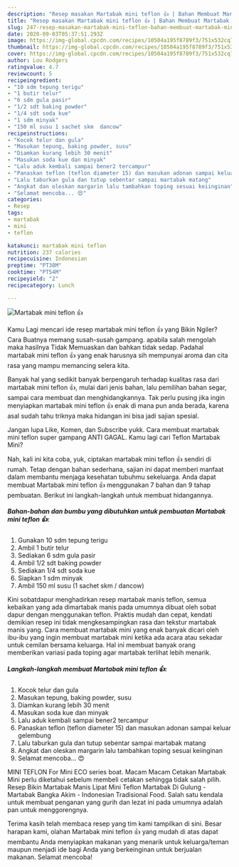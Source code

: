 ```yaml
---
description: "Resep masakan Martabak mini teflon 👍 | Bahan Membuat Martabak mini teflon 👍 Yang Enak Dan Lezat"
title: "Resep masakan Martabak mini teflon 👍 | Bahan Membuat Martabak mini teflon 👍 Yang Enak Dan Lezat"
slug: 247-resep-masakan-martabak-mini-teflon-bahan-membuat-martabak-mini-teflon-yang-enak-dan-lezat
date: 2020-09-03T05:37:51.293Z
image: https://img-global.cpcdn.com/recipes/10504a195f8789f3/751x532cq70/martabak-mini-teflon-👍-foto-resep-utama.jpg
thumbnail: https://img-global.cpcdn.com/recipes/10504a195f8789f3/751x532cq70/martabak-mini-teflon-👍-foto-resep-utama.jpg
cover: https://img-global.cpcdn.com/recipes/10504a195f8789f3/751x532cq70/martabak-mini-teflon-👍-foto-resep-utama.jpg
author: Lou Rodgers
ratingvalue: 4.7
reviewcount: 5
recipeingredient:
- "10 sdm tepung terigu"
- "1 butir telur"
- "6 sdm gula pasir"
- "1/2 sdt baking powder"
- "1/4 sdt soda kue"
- "1 sdm minyak"
- "150 ml susu 1 sachet skm  dancow"
recipeinstructions:
- "Kocok telur dan gula"
- "Masukan tepung, baking powder, susu"
- "Diamkan kurang lebih 30 menit"
- "Masukan soda kue dan minyak"
- "Lalu aduk kembali sampai bener2 tercampur"
- "Panaskan teflon (teflon diameter 15) dan masukan adonan sampai keluar gelembung"
- "Lalu taburkan gula dan tutup sebentar sampai martabak matang"
- "Angkat dan oleskan margarin lalu tambahkan toping sesuai keiinginan"
- "Selamat mencoba... 😍"
categories:
- Resep
tags:
- martabak
- mini
- teflon

katakunci: martabak mini teflon 
nutrition: 237 calories
recipecuisine: Indonesian
preptime: "PT38M"
cooktime: "PT54M"
recipeyield: "2"
recipecategory: Lunch

---
```



![Martabak mini teflon 👍](https://img-global.cpcdn.com/recipes/10504a195f8789f3/751x532cq70/martabak-mini-teflon-👍-foto-resep-utama.jpg)

Kamu Lagi mencari ide resep martabak mini teflon 👍 yang Bikin Ngiler? Cara Buatnya memang susah-susah gampang. apabila salah mengolah maka hasilnya Tidak Memuaskan dan bahkan tidak sedap. Padahal martabak mini teflon 👍 yang enak harusnya sih mempunyai aroma dan cita rasa yang mampu memancing selera kita.

Banyak hal yang sedikit banyak berpengaruh terhadap kualitas rasa dari martabak mini teflon 👍, mulai dari jenis bahan, lalu pemilihan bahan segar, sampai cara membuat dan menghidangkannya. Tak perlu pusing jika ingin menyiapkan martabak mini teflon 👍 enak di mana pun anda berada, karena asal sudah tahu triknya maka hidangan ini bisa jadi sajian spesial.

Jangan lupa Like, Komen, dan Subscribe yukk. Cara membuat martabak mini teflon super gampang ANTI GAGAL. Kamu lagi cari Teflon Martabak Mini?


Nah, kali ini kita coba, yuk, ciptakan martabak mini teflon 👍 sendiri di rumah. Tetap dengan bahan sederhana, sajian ini dapat memberi manfaat dalam membantu menjaga kesehatan tubuhmu sekeluarga. Anda dapat membuat Martabak mini teflon 👍 menggunakan 7 bahan dan 9 tahap pembuatan. Berikut ini langkah-langkah untuk membuat hidangannya.

<!--inarticleads1-->

##### Bahan-bahan dan bumbu yang dibutuhkan untuk pembuatan Martabak mini teflon 👍:

1. Gunakan 10 sdm tepung terigu
1. Ambil 1 butir telur
1. Sediakan 6 sdm gula pasir
1. Ambil 1/2 sdt baking powder
1. Sediakan 1/4 sdt soda kue
1. Siapkan 1 sdm minyak
1. Ambil 150 ml susu (1 sachet skm / dancow)


Kini sobatdapur menghadirkan resep martabak manis teflon, semua kebaikan yang ada dimartabak manis pada umumnya dibuat oleh sobat dapur dengan menggunakan teflon. Praktis mudah dan cepat, kendati demikian resep ini tidak mengkesampingkan rasa dan tekstur martabak manis yang. Cara membuat martabak mini yang enak banyak dicari oleh ibu-ibu yang ingin membuat martabak mini ketika ada acara atau sekadar untuk cemilan bersama keluarga. Hal ini membuat banyak orang memberikan variasi pada toping agar martabak terlihat lebih menarik. 

<!--inarticleads2-->

##### Langkah-langkah membuat Martabak mini teflon 👍:

1. Kocok telur dan gula
1. Masukan tepung, baking powder, susu
1. Diamkan kurang lebih 30 menit
1. Masukan soda kue dan minyak
1. Lalu aduk kembali sampai bener2 tercampur
1. Panaskan teflon (teflon diameter 15) dan masukan adonan sampai keluar gelembung
1. Lalu taburkan gula dan tutup sebentar sampai martabak matang
1. Angkat dan oleskan margarin lalu tambahkan toping sesuai keiinginan
1. Selamat mencoba... 😍


MINI TEFLON For Mini ECO series boat. Macam Macam Cetakan Martabak Mini perlu diketahui sebelum membeli cetakan sehingga tidak salah pilih. Resep Bikin Martabak Manis Lipat Mini Teflon Martabak Di Gulung - Martabak Bangka Akim - Indonesian Tradisional Food. Salah satu kendala untuk membuat penganan yang gurih dan lezat ini pada umumnya adalah pan untuk menggorengnya. 

Terima kasih telah membaca resep yang tim kami tampilkan di sini. Besar harapan kami, olahan Martabak mini teflon 👍 yang mudah di atas dapat membantu Anda menyiapkan makanan yang menarik untuk keluarga/teman maupun menjadi ide bagi Anda yang berkeinginan untuk berjualan makanan. Selamat mencoba!
